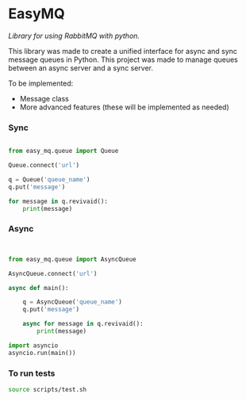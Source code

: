 # EasyMQ

*Library for using RabbitMQ with python.*

This library was made to create a unified interface for async and sync message queues in Python. This project was made to manage queues between an async server and a sync server. 

To be implemented: 
- Message class
- More advanced features (these will be implemented as needed)

### Sync
```python 

from easy_mq.queue import Queue

Queue.connect('url')

q = Queue('queue_name')
q.put('message') 

for message in q.revivaid():
    print(message)

```

### Async 
```python 


from easy_mq.queue import AsyncQueue

AsyncQueue.connect('url')

async def main():

    q = AsyncQueue('queue_name')
    q.put('message') 

    async for message in q.revivaid():
        print(message)

import asyncio 
asyncio.run(main())

```

### To run tests 

```bash
source scripts/test.sh
```
